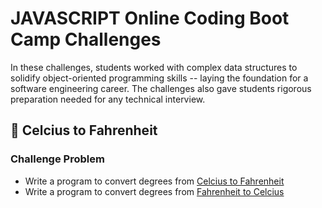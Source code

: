 # JAVASCRIPT Online Coding Boot Camp Challenges

In these challenges, students worked with complex data structures to solidify object-oriented programming skills -- 
laying the foundation for a software engineering career. The challenges also gave students rigorous preparation 
needed for any technical interview.



## 🧮 Celcius to Fahrenheit

### Challenge Problem
* Write a program to convert degrees from [Celcius to Fahrenheit](https://github.com/AnaBoca/bootcamp-javascript-challenges/blob/master/js-challenges/cel2fah.js)
* Write a program to convert degrees from [Fahrenheit to Celcius](https://github.com/AnaBoca/bootcamp-javascript-challenges/blob/master/js-challenges/fah2cel.js)

